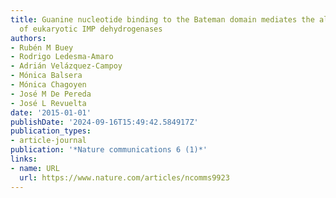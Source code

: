 ```yaml
---
title: Guanine nucleotide binding to the Bateman domain mediates the allosteric inhibition
  of eukaryotic IMP dehydrogenases
authors:
- Rubén M Buey
- Rodrigo Ledesma-Amaro
- Adrián Velázquez-Campoy
- Mónica Balsera
- Mónica Chagoyen
- José M De Pereda
- José L Revuelta
date: '2015-01-01'
publishDate: '2024-09-16T15:49:42.584917Z'
publication_types:
- article-journal
publication: '*Nature communications 6 (1)*'
links:
- name: URL
  url: https://www.nature.com/articles/ncomms9923
---
```

